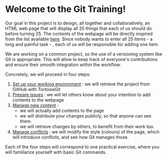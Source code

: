 # Welcome to the Git Training!

Our goal in this project is to design, all together and collaboratively, an HTML web page that will display all 25 things that each of us should do before turning 25. The contents of the webpage will be directly inspired from the list available [here](https://gentwenty.com/bucket-list-25-before-25/). Since nobody wants to enter all 25 items - a long and painful task - , each of us will be responsible for adding one item.

We are working on a common project, so the use of a versioning system like Git is appropriate. This will allow to keep track of everyone's contributions and ensure their smooth integration within the workflow.

Concretely, we will proceed in four steps:

1. [Set up your working environment](working_environment) : we will retrieve the project from GitHub with TortoiseGit
2. [Prepare issues](issues) : we will let others know about your intention to add contents to the webpage
3. [Manage new content](functions) : 
    - we will actually add contents to the page
    - we will distribute your changes publicly, so that anyone can see them.
    - we will retrieve changes by others, to benefit from their work too.
4. [Manage conflicts](branches) : we will modify the style (colours) of the page, which will introduce conflicts, and see how Git manages those.

Each of the four steps will correspond to one practical exercise, where you will familiarize yourself with basic Git commands.
